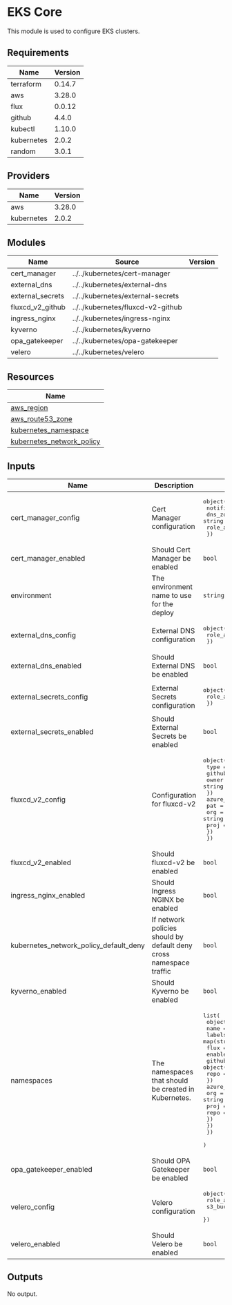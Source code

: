 # EKS Core

This module is used to configure EKS clusters.

## Requirements

| Name | Version |
|------|---------|
| terraform | 0.14.7 |
| aws | 3.28.0 |
| flux | 0.0.12 |
| github | 4.4.0 |
| kubectl | 1.10.0 |
| kubernetes | 2.0.2 |
| random | 3.0.1 |

## Providers

| Name | Version |
|------|---------|
| aws | 3.28.0 |
| kubernetes | 2.0.2 |

## Modules

| Name | Source | Version |
|------|--------|---------|
| cert_manager | ../../kubernetes/cert-manager |  |
| external_dns | ../../kubernetes/external-dns |  |
| external_secrets | ../../kubernetes/external-secrets |  |
| fluxcd_v2_github | ../../kubernetes/fluxcd-v2-github |  |
| ingress_nginx | ../../kubernetes/ingress-nginx |  |
| kyverno | ../../kubernetes/kyverno |  |
| opa_gatekeeper | ../../kubernetes/opa-gatekeeper |  |
| velero | ../../kubernetes/velero |  |

## Resources

| Name |
|------|
| [aws_region](https://registry.terraform.io/providers/hashicorp/aws/3.28.0/docs/data-sources/region) |
| [aws_route53_zone](https://registry.terraform.io/providers/hashicorp/aws/3.28.0/docs/data-sources/route53_zone) |
| [kubernetes_namespace](https://registry.terraform.io/providers/hashicorp/kubernetes/2.0.2/docs/resources/namespace) |
| [kubernetes_network_policy](https://registry.terraform.io/providers/hashicorp/kubernetes/2.0.2/docs/resources/network_policy) |

## Inputs

| Name | Description | Type | Default | Required |
|------|-------------|------|---------|:--------:|
| cert\_manager\_config | Cert Manager configuration | <pre>object({<br>    notification_email = string<br>    dns_zone           = string<br>    role_arn           = string<br>  })</pre> | n/a | yes |
| cert\_manager\_enabled | Should Cert Manager be enabled | `bool` | `true` | no |
| environment | The environment name to use for the deploy | `string` | n/a | yes |
| external\_dns\_config | External DNS configuration | <pre>object({<br>    role_arn = string<br>  })</pre> | n/a | yes |
| external\_dns\_enabled | Should External DNS be enabled | `bool` | `true` | no |
| external\_secrets\_config | External Secrets configuration | <pre>object({<br>    role_arn = string<br>  })</pre> | n/a | yes |
| external\_secrets\_enabled | Should External Secrets be enabled | `bool` | `true` | no |
| fluxcd\_v2\_config | Configuration for fluxcd-v2 | <pre>object({<br>    type = string<br>    github = object({<br>      owner = string<br>    })<br>    azure_devops = object({<br>      pat  = string<br>      org  = string<br>      proj = string<br>    })<br>  })</pre> | n/a | yes |
| fluxcd\_v2\_enabled | Should fluxcd-v2 be enabled | `bool` | `true` | no |
| ingress\_nginx\_enabled | Should Ingress NGINX be enabled | `bool` | `true` | no |
| kubernetes\_network\_policy\_default\_deny | If network policies should by default deny cross namespace traffic | `bool` | `false` | no |
| kyverno\_enabled | Should Kyverno be enabled | `bool` | `true` | no |
| namespaces | The namespaces that should be created in Kubernetes. | <pre>list(<br>    object({<br>      name   = string<br>      labels = map(string)<br>      flux = object({<br>        enabled = bool<br>        github = object({<br>          repo = string<br>        })<br>        azure_devops = object({<br>          org  = string<br>          proj = string<br>          repo = string<br>        })<br>      })<br>    })<br>  )</pre> | n/a | yes |
| opa\_gatekeeper\_enabled | Should OPA Gatekeeper be enabled | `bool` | `true` | no |
| velero\_config | Velero configuration | <pre>object({<br>    role_arn     = string<br>    s3_bucket_id = string<br>  })</pre> | n/a | yes |
| velero\_enabled | Should Velero be enabled | `bool` | `false` | no |

## Outputs

No output.
